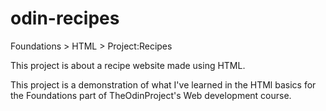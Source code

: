 # odin-recipes
Foundations > HTML > Project:Recipes

This project is about a recipe website made using HTML.

This project is a demonstration of what I've learned in the HTMl basics for the Foundations part of TheOdinProject's Web development course.
